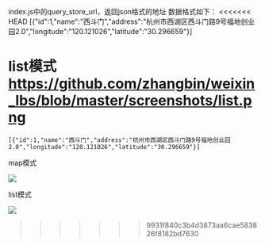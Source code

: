 index.js中的query_store_url，返回json格式的地址
数据格式如下：
<<<<<<< HEAD
[{"id":1,"name":"西斗门","address":"杭州市西湖区西斗门路9号福地创业园2.0","longitude":"120.121026","latitude":"30.296659"}]

list模式
https://github.com/zhangbin/weixin_lbs/blob/master/screenshots/list.png
=======
```
[{"id":1,"name":"西斗门","address":"杭州市西湖区西斗门路9号福地创业园2.0","longitude":"120.121026","latitude":"30.296659"}]
```
map模式

![](https://github.com/zhangbin/weixin_lbs/blob/master/screenshots/map.png)

list模式

![](https://github.com/zhangbin/weixin_lbs/blob/master/screenshots/list.png)
>>>>>>> 9931f840c3b4d3873aa6cae583826f8182bd7630
